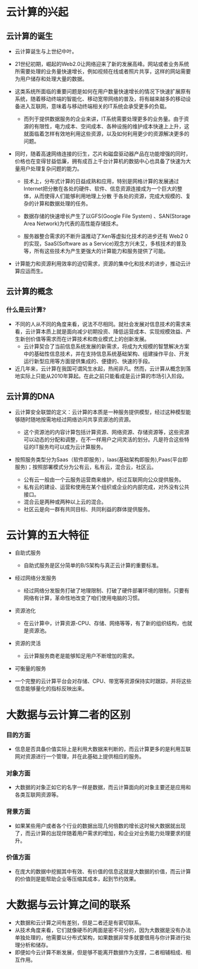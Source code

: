 # 云计算的兴起

## 云计算的诞生

* 云计算诞生与上世纪中叶。

* 21世纪初期，崛起的Web2.0让网络迎来了新的发展高峰。网站或者业务系统所需要处理的业务量快速增长，例如视频在线或者照片共享，这样的网站需要为用户储存和处理大量的数据。

* 这类系统所面临的重要问题是如何在用户数量快速增长的情况下快速扩展原有系统，随着移动终端的智能化、移动宽带网络的普及，将有越来越多的移动设备进入互联网，意味着与移动终端相关的IT系统会承受更多的负载。

  - 而列于提供数据服务的企业来讲，IT系统需要处理更多的业务量。由于资源的有限性，电力成本、空间成本、各种设施的维护成本快速上上升，这就面临着怎样有效地利用这些资源，以及如何利用更少的资源解决更多的问题。

* 同时，随着高速网络连接的衍生，芯片和磁盘驱动器产品在功能增强的同时，价格也在变得甘益低廉，拥有成百上千台计算机的数掂中心也具备了快速为大量用户处理复杂问题的能力。

  - 技术上，分布式计算的日益成熟和应用，特别是网格计算的发展通过Internet把分散在各处的硬件、软件、信息资源连接成为一个巨大的整体，从而使得人们能够利用地理上分散 于各处的资源，完成大规模的、复杂的计算和数据处理的任务。

  - 数据存储的快速增长产生了以GFS(Google File System) 、SAN(Storage Area Network)为代表的高性能存储技术。

  - 服务器整合需求的不断升温推动了Xen等虚拟化技术的进步还有 Web2 0的实现，SaaS(Software as a Service)观念方兴未艾，多核技术的普及等，所有这些技术为产生更强大的计算能力和服务提供了可能。

* 计算能力和资源利用效率的迫切需求，资源的集中化和技术的进步，推动云计算应运而生。

## 云计算的概念

### 什么是云计算?

+ 不同的人从不同的角度来看，说法不尽相同。就社会发展对信息技术的需求来看，云计算本质上就是面向减少初期投资、降低运营成本、实现规模效益、产生新创价值等需求而在计算技术和商业模式上的创新发展。
  - 云计算契合了当前信息系统发展的新需求，将成为大规模的智慧解决方案中的基础性信息技术，并在支持信息系统基础架构、组建操作平台、开发运行新型应用等方面提供集成的、便捷的、快速的手段。
+ 近几年来，云计算在我国可谓风生水起，热闹非凡。然而，云计算从概念到落地实际上只能从2010年算起。在此之前只能看成是云计算的市场引入阶段。



## 云计算的DNA

* 云计算安全联盟的定义：云计算的本质是一种服务提供模型，经过这种模型能够随时随地按需地经过网络访问共享资源池的资源。
  - 这个资源池的内容计算包括计算资源、网络资源、存储资源等，这些资源可以动态的分配和调整，在不一样用户之间灵活的划分。凡是符合这些特征的IT服务均可以成为云计算服务。

* 按照服务类型分为Saas（软件即服务），Iaas(基础架构即服务),Paas(平台即服务)；按照部署模式分为公有云，私有云，混合云，社区云。
  * 公有云一般由一个云服务运营商来维护，经过互联网向公众提供服务。
  * 私有云的建设、运营和使用在某个组织或企业的内部完成，对外没有公共接口。
  * 混合云是两种或两种以上云的混合。
  * 社区云是向一群有共同目标、共同利益的群体提供服务。

# 云计算的五大特征

* 自助式服务
  * 自助式服务是区分简单的B/S架构与真正云计算的重要标准。

* 经过网络分发服务
  * 经过网络分发服务打破了地理限制、打破了硬件部署环境的限制，只要有网络有计算，革命性地改变了咱们使用电脑的习惯。

* 资源池化
  * 在云计算中，计算资源-CPU、存储、网络等等，有了新的组织结构，也就是资源池。

* 资源的灵活
  * 云计算服务商老是能够知足用户不断增加的需求。

*  可衡量的服务
  * 一个完整的云计算平台会对存储、CPU、带宽等资源保持实时跟踪，并将这些信息能够量化的指标反映出来。



# 大数据与云计算二者的区别

### 目的方面

   * 信息是否具备价值实际上是利用大数据来判断的，而云计算更多的是利用互联网对资源进行一个管理，并在此基础上提供相应的服务。

### 对象方面

* 大数据的对象正如它的名字一样是数据，而云计算面向的对象主要还是应用和各类互联网资源等。

### 背景方面

* 如果某些用户或者各个行业的数据出现几何倍数的增长这时候大数据就出现了，而云计算的出现伴随着用户需求的增加，和企业对业务能力处理要求的提升。

### 价值方面

* 在庞大的数据中挖掘其中有效、有价值的信息这就是大数据的价值，而云计算的价值则是能帮助企业等压缩其成本，起到节约效果。

# 大数据与云计算之间的联系

* 大数据和云计算之间有差别，但是二者还是有密切联系。
* 从技术角度来看，它们就像硬币的两面是密不可分的，因为大数据是没有办法单独处理的，他需要以分布式架构，如果数据非常多就要借用与你计算进行处理分析和储存。
* 即便如今云计算不断发展，但是够不能离开数据作为支撑，二者相辅相成、相互作用。